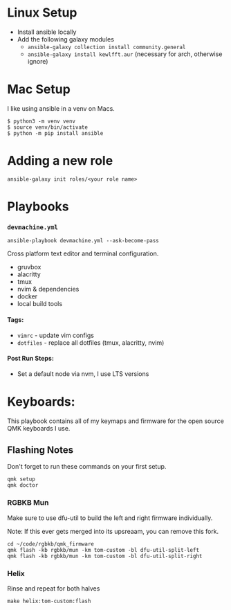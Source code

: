 # Linux Setup

- Install ansible locally
- Add the following galaxy modules
  - `ansible-galaxy collection install community.general`
  - `ansible-galaxy install kewlfft.aur` (necessary for arch, otherwise ignore)

# Mac Setup

I like using ansible in a venv on Macs.

```
$ python3 -m venv venv
$ source venv/bin/activate
$ python -m pip install ansible
```

# Adding a new role

```
ansible-galaxy init roles/<your role name>
```

# Playbooks

### `devmachine.yml`

```
ansible-playbook devmachine.yml --ask-become-pass
```

Cross platform text editor and terminal configuration.

- gruvbox
- alacritty
- tmux
- nvim & dependencies
- docker
- local build tools

#### Tags:

- `vimrc` - update vim configs
- `dotfiles` - replace all dotfiles (tmux, alacritty, nvim)

#### Post Run Steps:

- Set a default node via nvm, I use LTS versions


# Keyboards: 

This playbook contains all of my keymaps and firmware for the open source QMK keyboards I use.

## Flashing Notes

Don't forget to run these commands on your first setup.

```
qmk setup
qmk doctor
```

### RGBKB Mun

Make sure to use dfu-util to build the left and right firmware individually.

Note: If this ever gets merged into its upsreaam, you can remove this fork.

```
cd ~/code/rgbkb/qmk_firmware
qmk flash -kb rgbkb/mun -km tom-custom -bl dfu-util-split-left
qmk flash -kb rgbkb/mun -km tom-custom -bl dfu-util-split-right
```

### Helix

Rinse and repeat for both halves

```
make helix:tom-custom:flash
```
